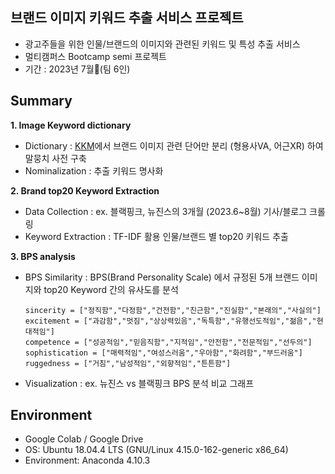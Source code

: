 
## 브랜드 이미지 키워드 추출 서비스 프로젝트 

- 광고주들을 위한 인물/브랜드의 이미지와 관련된 키워드 및 특성 추출 서비스
- 멀티캠퍼스 Bootcamp semi 프로젝트
- 기간 : 2023년 7월(팀 6인)

## Summary
**1. Image Keyword dictionary**
  - Dictionary : [KKM](http://kkma.snu.ac.kr/statistic)에서 브랜드 이미지 관련 단어만 분리 (형용사VA, 어근XR) 하여 말뭉치 사전 구축
  - Nominalization : 추출 키워드 명사화 

**2. Brand top20 Keyword Extraction**
  - Data Collection : ex. 블랙핑크, 뉴진스의 3개월 (2023.6~8월) 기사/블로그 크롤링 
  - Keyword Extraction : TF-IDF 활용 인물/브랜드 별 top20 키워드 추출

**3. BPS analysis**
  - BPS Similarity : BPS(Brand Personality Scale) 에서 규정된 5개 브랜드 이미지와 top20 Keyword 간의 유사도를 분석
    ```
    sincerity = ["정직함","다정함","건전함","친근함","진실함","본래의","사실의"]
    excitement = ["과감함","멋짐","상상력있음","독특함","유행선도적임","젊음","현대적임"]
    competence = ["성공적임","믿음직함","지적임","안전함","전문적임","선두의"]
    sophistication = ["매력적임","여성스러움","우아함","화려함","부드러움"]
    ruggedness = ["거침","남성적임","외향적임","튼튼함"]
    ```
  - Visualization : ex. 뉴진스 vs 블랙핑크 BPS 분석 비교 그래프 

## Environment
- Google Colab / Google Drive
- OS: Ubuntu 18.04.4 LTS (GNU/Linux 4.15.0-162-generic x86_64)
- Environment: Anaconda 4.10.3
